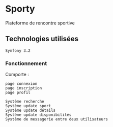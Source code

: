 # Sporty

Plateforme de rencontre sportive

## Technologies utilisées

```
Symfony 3.2
```

### Fonctionnement

Comporte :

```
page connexion
page inscription
page profil

Système recherche
Système update sport
Système update détails
Système update disponibilités
Système de messagerie entre deux utilisateurs
```
